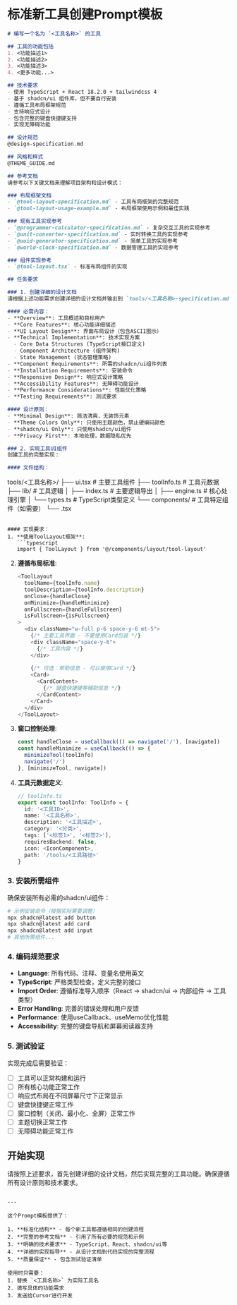 # 标准新工具创建Prompt模板

```markdown
# 编写一个名为 `<工具名称>` 的工具

## 工具的功能包括
1. <功能描述1>
2. <功能描述2>
3. <功能描述3>
4. <更多功能...>

## 技术要求
- 使用 TypeScript + React 18.2.0 + tailwindcss 4
- 基于 shadcn/ui 组件库，但不要自行安装
- 遵循工具布局框架规范
- 支持响应式设计
- 包含完整的键盘快捷键支持
- 实现无障碍功能

## 设计规范
@design-specification.md

## 风格和样式
@THEME_GUIDE.md

## 参考文档
请参考以下关键文档来理解项目架构和设计模式：

### 布局框架文档
- `@tool-layout-specification.md` - 工具布局框架的完整规范
- `@tool-layout-usage-example.md` - 布局框架使用示例和最佳实践

### 现有工具实现参考
- `@programmer-calculator-specification.md` - 复杂交互工具的实现参考
- `@unit-converter-specification.md` - 实时转换工具的实现参考  
- `@uuid-generator-specification.md` - 简单工具的实现参考
- `@world-clock-specification.md` - 数据管理工具的实现参考

### 组件实现参考
- `@tool-layout.tsx` - 标准布局组件的实现

## 任务要求

### 1. 创建详细的设计文档
请根据上述功能需求创建详细的设计文档并输出到 `tools/<工具名称>-specification.md`，包含：

#### 必需内容：
- **Overview**: 工具概述和目标用户
- **Core Features**: 核心功能详细描述
- **UI Layout Design**: 界面布局设计（包含ASCII图示）
- **Technical Implementation**: 技术实现方案
  - Core Data Structures (TypeScript接口定义)
  - Component Architecture (组件架构)
  - State Management (状态管理策略)
- **Component Requirements**: 所需的shadcn/ui组件列表
- **Installation Requirements**: 安装命令
- **Responsive Design**: 响应式设计策略
- **Accessibility Features**: 无障碍功能设计
- **Performance Considerations**: 性能优化策略
- **Testing Requirements**: 测试要求

#### 设计原则：
- **Minimal Design**: 简洁清爽，无装饰元素
- **Theme Colors Only**: 只使用主题颜色，禁止硬编码颜色
- **shadcn/ui Only**: 只使用shadcn/ui组件
- **Privacy First**: 本地处理，数据隐私优先

### 2. 实现工具UI组件
创建工具的完整实现：

#### 文件结构：
```
tools/<工具名称>/
├── ui.tsx                 # 主要工具组件
├── toolInfo.ts           # 工具元数据
├── lib/                  # 工具逻辑
│   ├── index.ts          # 主要逻辑导出
│   ├── engine.ts         # 核心处理引擎
│   └── types.ts          # TypeScript类型定义
└── components/           # 工具特定组件（如需要）
    └── <component>.tsx
```

#### 实现要求：
1. **使用ToolLayout框架**: 
   ```typescript
   import { ToolLayout } from '@/components/layout/tool-layout'
   ```

2. **遵循布局标准**:
   ```typescript
   <ToolLayout
     toolName={toolInfo.name}
     toolDescription={toolInfo.description}
     onClose={handleClose}
     onMinimize={handleMinimize}
     onFullscreen={handleFullscreen}
     isFullscreen={isFullscreen}
   >
     <div className="w-full p-6 space-y-6 mt-5">
       {/* 主要工具界面 - 不要使用Card包装 */}
       <div className="space-y-6">
         {/* 工具内容 */}
       </div>
       
       {/* 可选：帮助信息 - 可以使用Card */}
       <Card>
         <CardContent>
           {/* 键盘快捷键等辅助信息 */}
         </CardContent>
       </Card>
     </div>
   </ToolLayout>
   ```

3. **窗口控制处理**:
   ```typescript
   const handleClose = useCallback(() => navigate('/'), [navigate])
   const handleMinimize = useCallback(() => {
     minimizeTool(toolInfo)
     navigate('/')
   }, [minimizeTool, navigate])
   ```

4. **工具元数据定义**:
   ```typescript
   // toolInfo.ts
   export const toolInfo: ToolInfo = {
     id: '<工具ID>',
     name: '<工具名称>',
     description: '<工具描述>',
     category: '<分类>',
     tags: ['<标签1>', '<标签2>'],
     requiresBackend: false,
     icon: <IconComponent>,
     path: '/tools/<工具路径>'
   }
   ```

### 3. 安装所需组件
确保安装所有必需的shadcn/ui组件：
```bash
# 示例安装命令（根据实际需要调整）
npx shadcn@latest add button
npx shadcn@latest add card
npx shadcn@latest add input
# 其他所需组件...
```

### 4. 编码规范要求
- **Language**: 所有代码、注释、变量名使用英文
- **TypeScript**: 严格类型检查，定义完整的接口
- **Import Order**: 遵循标准导入顺序（React -> shadcn/ui -> 内部组件 -> 工具类型）
- **Error Handling**: 完善的错误处理和用户反馈
- **Performance**: 使用useCallback、useMemo优化性能
- **Accessibility**: 完整的键盘导航和屏幕阅读器支持

### 5. 测试验证
实现完成后需要验证：
- [ ] 工具可以正常构建和运行
- [ ] 所有核心功能正常工作
- [ ] 响应式布局在不同屏幕尺寸下正常显示
- [ ] 键盘快捷键正常工作
- [ ] 窗口控制（关闭、最小化、全屏）正常工作
- [ ] 主题切换正常工作
- [ ] 无障碍功能正常工作

## 开始实现
请按照上述要求，首先创建详细的设计文档，然后实现完整的工具功能。确保遵循所有设计原则和技术要求。
```

---

这个Prompt模板提供了：

1. **标准化结构** - 每个新工具都遵循相同的创建流程
2. **完整的参考文档** - 引用了所有必要的规范和示例
3. **明确的技术要求** - TypeScript、React、shadcn/ui等
4. **详细的实现指导** - 从设计文档到代码实现的完整流程
5. **质量保证** - 包含测试验证清单

使用时只需要：
1. 替换 `<工具名称>` 为实际工具名
2. 填写具体的功能需求
3. 发送给Cursor进行开发 